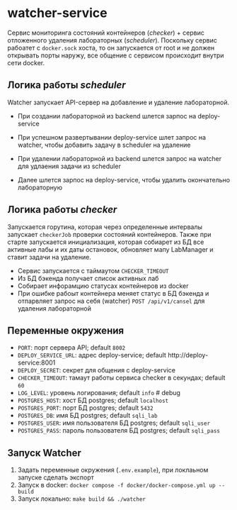 # watcher-service
Сервис мониторинга состояний контейнеров (_checker_) + сервис отложенного удаления лабораторных (_scheduler_).
Поскольку сервис рабоатет с `docker.sock` хоста, то он запускается от root и не должен открывать порты наружу, все общение с сервисом происходит внутри сети docker.


## Логика работы _scheduler_ 
Watcher запускает API-сервер на добавление и удаление лабораторной.

- При создании лабораторной из backend шлется зарпос на deploy-service
- При успешном развертывании deploy-service шлет запрос на watcher, чтобы добавить задачу в scheduler на удаление


- При удалении лабораторной из backend шлется запрос на watcher для удлаения задачи из scheduler
- Далее шлется зарпос на deploy-service, чтобы удалить окончательно лабораторную


## Логика работы _checker_
Запускается горутина, которая через определенные интервалы запускает `checkerJob` проверки состояний контейнеров.
Также при старте запускается инициализация, которая собиарет из БД все активные лабы и их даты остановок, обновляет 
мапу LabManager и ставит задачи на удаление.
- Сервис запускается с таймаутом `CHECKER_TIMEOUT`
- Из БД бэкенда получает список активных лаб
- Собирает инфорамцию  статусах контейнеров из docker 
- При ошибке рабоыт контейнера меняет статус в БД бэкенда и отпарвляет запрос на себя (watcher) `POST /api/v1/cansel` для удаления лабораторной


## Переменные окружения
- `PORT`: порт сервера API; default `8002`
- `DEPLOY_SERVICE_URL`: адрес deploy-service; default http://deploy-service:8001
- `DEPLOY_SECRET`: секрет для общения с deploy-service
- `CHECKER_TIMEOUT`: тамаут работы сервиса checker в секундах; default `60`
- `LOG_LEVEL`: уровень логирования; default `info` # debug
- `POSTGRES_HOST`: хост БД postgres; default `localhost`
- `POSTGRES_PORT`: порт БД postgres; default `5432`
- `POSTGRES_DB`: имя БД postgres; default `sqli_lab`
- `POSTGRES_USER`: имя пользователя БД postgres; default `sqli_user`
- `POSTGRES_PASS`: пароль пользователя БД postgres; default `sqli_pass`


## Запуск Watcher 
1. Задать переменные окружения (`.env.example`), при локлаьном запуске сделать экспорт
2. Запуск в docker: `docker compose -f docker/docker-compose.yml up --build`
3. Запуск локально: `make build && ./watcher`
